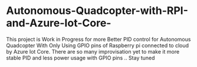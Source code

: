 # Autonomous-Quadcopter-with-RPI-and-Azure-Iot-Core-
This project is Work in Progress for more Better PID control for Autonomous Quadcopter With Only Using GPIO pins of Raspberry pi connected to cloud by Azure Iot Core.  There are so many improvisation yet to make it more stable PID and less power usage with GPIO pins .. Stay tuned 
